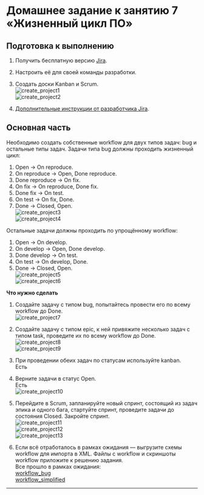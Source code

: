 # Домашнее задание к занятию 7 «Жизненный цикл ПО»  

## Подготовка к выполнению  

1. Получить бесплатную версию [Jira](https://www.atlassian.com/ru/software/jira/free).  
2. Настроить её для своей команды разработки.  
3. Создать доски Kanban и Scrum.  
![create_project1](/screenshots/1.png)  
![create_project2](/screenshots/2.png)  

5. [Дополнительные инструкции от разработчика Jira](https://support.atlassian.com/jira-cloud-administration/docs/import-and-export-issue-workflows/).  

## Основная часть  

Необходимо создать собственные workflow для двух типов задач: bug и остальные типы задач. Задачи типа bug должны проходить жизненный цикл:  

1. Open -> On reproduce.
2. On reproduce -> Open, Done reproduce.  
3. Done reproduce -> On fix.  
4. On fix -> On reproduce, Done fix.  
5. Done fix -> On test.  
6. On test -> On fix, Done.  
7. Done -> Closed, Open.  
![create_project3](/screenshots/3.png)  
![create_project4](/screenshots/4.png)  

Остальные задачи должны проходить по упрощённому workflow:  

1. Open -> On develop.  
2. On develop -> Open, Done develop.  
3. Done develop -> On test.  
4. On test -> On develop, Done.  
5. Done -> Closed, Open.  
![create_project5](/screenshots/5.png)  
![create_project6](/screenshots/6.png)  

**Что нужно сделать**  

1. Создайте задачу с типом bug, попытайтесь провести его по всему workflow до Done.  
![create_project7](/screenshots/7.png)  

2. Создайте задачу с типом epic, к ней привяжите несколько задач с типом task, проведите их по всему workflow до Done.  
![create_project8](/screenshots/8.png)  
![create_project9](/screenshots/9.png)  

3. При проведении обеих задач по статусам используйте kanban.  
Есть  

4. Верните задачи в статус Open.  
Есть  
![create_project10](/screenshots/10.png)  

5. Перейдите в Scrum, запланируйте новый спринт, состоящий из задач эпика и одного бага, стартуйте спринт, проведите задачи до состояния Closed. Закройте спринт.  
![create_project11](/screenshots/11.png)  
![create_project12](/screenshots/12.png)  
![create_project13](/screenshots/13.png)  

7. Если всё отработалось в рамках ожидания — выгрузите схемы workflow для импорта в XML. Файлы с workflow и скриншоты workflow приложите к решению задания.  
Все прошло в рамках ожидания:  
[workflow_bug](/workflows/workflow_bug.xml)  
[workflow_simplified](/workflows/workflow_simplified.xml)  

---

